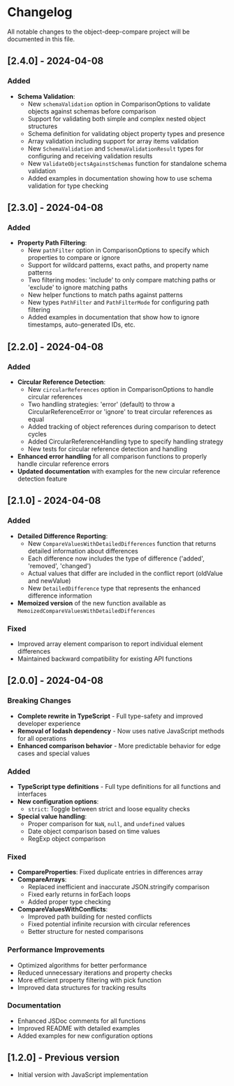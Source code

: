 # Changelog

All notable changes to the object-deep-compare project will be documented in this file.

## [2.4.0] - 2024-04-08

### Added
- **Schema Validation**:
  - New `schemaValidation` option in ComparisonOptions to validate objects against schemas before comparison
  - Support for validating both simple and complex nested object structures
  - Schema definition for validating object property types and presence
  - Array validation including support for array items validation
  - New `SchemaValidation` and `SchemaValidationResult` types for configuring and receiving validation results
  - New `ValidateObjectsAgainstSchemas` function for standalone schema validation
  - Added examples in documentation showing how to use schema validation for type checking

## [2.3.0] - 2024-04-08

### Added
- **Property Path Filtering**:
  - New `pathFilter` option in ComparisonOptions to specify which properties to compare or ignore
  - Support for wildcard patterns, exact paths, and property name patterns
  - Two filtering modes: 'include' to only compare matching paths or 'exclude' to ignore matching paths
  - New helper functions to match paths against patterns
  - New types `PathFilter` and `PathFilterMode` for configuring path filtering
  - Added examples in documentation that show how to ignore timestamps, auto-generated IDs, etc.

## [2.2.0] - 2024-04-08

### Added
- **Circular Reference Detection**:
  - New `circularReferences` option in ComparisonOptions to handle circular references
  - Two handling strategies: 'error' (default) to throw a CircularReferenceError or 'ignore' to treat circular references as equal
  - Added tracking of object references during comparison to detect cycles
  - Added CircularReferenceHandling type to specify handling strategy
  - New tests for circular reference detection and handling
- **Enhanced error handling** for all comparison functions to properly handle circular reference errors
- **Updated documentation** with examples for the new circular reference detection feature

## [2.1.0] - 2024-04-08

### Added
- **Detailed Difference Reporting**:
  - New `CompareValuesWithDetailedDifferences` function that returns detailed information about differences
  - Each difference now includes the type of difference ('added', 'removed', 'changed')
  - Actual values that differ are included in the conflict report (oldValue and newValue)
  - New `DetailedDifference` type that represents the enhanced difference information
- **Memoized version** of the new function available as `MemoizedCompareValuesWithDetailedDifferences`

### Fixed
- Improved array element comparison to report individual element differences
- Maintained backward compatibility for existing API functions

## [2.0.0] - 2024-04-08

### Breaking Changes
- **Complete rewrite in TypeScript** - Full type-safety and improved developer experience
- **Removal of lodash dependency** - Now uses native JavaScript methods for all operations
- **Enhanced comparison behavior** - More predictable behavior for edge cases and special values

### Added
- **TypeScript type definitions** - Full type definitions for all functions and interfaces
- **New configuration options**:
  - `strict`: Toggle between strict and loose equality checks
- **Special value handling**:
  - Proper comparison for `NaN`, `null`, and `undefined` values
  - Date object comparison based on time values
  - RegExp object comparison

### Fixed
- **CompareProperties**: Fixed duplicate entries in differences array
- **CompareArrays**: 
  - Replaced inefficient and inaccurate JSON.stringify comparison
  - Fixed early returns in forEach loops
  - Added proper type checking
- **CompareValuesWithConflicts**: 
  - Improved path building for nested conflicts
  - Fixed potential infinite recursion with circular references
  - Better structure for nested comparisons

### Performance Improvements
- Optimized algorithms for better performance
- Reduced unnecessary iterations and property checks
- More efficient property filtering with pick function
- Improved data structures for tracking results

### Documentation
- Enhanced JSDoc comments for all functions
- Improved README with detailed examples
- Added examples for new configuration options

## [1.2.0] - Previous version
- Initial version with JavaScript implementation 